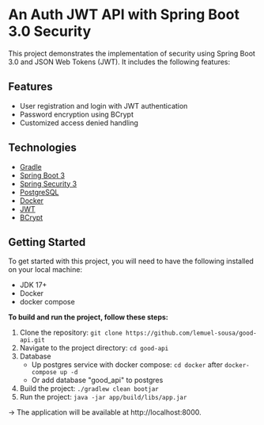 # An Auth JWT API with Spring Boot 3.0 Security

This project demonstrates the implementation of security using Spring Boot 3.0 and JSON Web Tokens (JWT). It includes the following features:

## Features
* User registration and login with JWT authentication
* Password encryption using BCrypt
* Customized access denied handling

## Technologies
* [Gradle](https://gradle.org)
* [Spring Boot 3](https://spring.io)
* [Spring Security 3](https://spring.io/projects/spring-security)
* [PostgreSQL](https://www.postgresql.org)
* [Docker](https://docs.docker.com/get-started/)
* [JWT](https://jwt.io)
* [BCrypt](https://docs.spring.io/spring-security/reference/features/integrations/cryptography.html)


## Getting Started
To get started with this project, you will need to have the following installed on your local machine:

* JDK 17+
* Docker
* docker compose

**To build and run the project, follow these steps:**

1. Clone the repository: `git clone https://github.com/lemuel-sousa/good-api.git`
2. Navigate to the project directory: `cd good-api`
3. Database 
   - Up postgres service with docker compose: `cd docker` after `docker-compose up -d`
   - Or add database "good_api" to postgres
4. Build the project: `./gradlew clean bootjar`
5. Run the project: `java -jar app/build/libs/app.jar`

-> The application will be available at http://localhost:8000.
